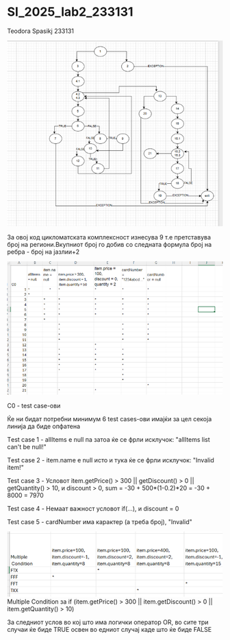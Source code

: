 # SI_2025_lab2_233131
Teodora Spasikj 233131

![graf](images/graff.png)

За овој код цикломатската комплексност изнесува 9 т.е претставува број на региони.Вкупниот број го добив со следната формула број на ребра - број на јазлии+2

![C0](images/C0.png)

C0 - test case-ови

Ќе ни бидат потребни минимум 6 test cases-ови имајќи за цел секоја линија да биде опфатена

Тest case 1 - allItems е null па затоа ќе се фрли исклучок: "allItems list can't be null!"

Тest case 2 - item.name е null исто и тука ќе се фрли исклучок: "Invalid item!"

Теst case 3 - Условот item.getPrice() > 300 || getDiscount() > 0 || getQuantity() > 10, и discount > 0, sum = -30 + 500*(1-0.2)*20 = -30 + 8000 = 7970

Теst case 4 - Немаат важност условот if(...), и discount = 0

Теst case 5 - cardNumber има карактер (а треба број), "Invalid"

![Multiple](images/Multiple.png)
Multiple Condition за if (item.getPrice() > 300 || item.getDiscount() > 0 || item.getQuantity() > 10)

За следниот услов во кој што има логички оператор OR, во сите три случаи ќе биде TRUE освен во едниот случај каде што ќе биде FALSE
